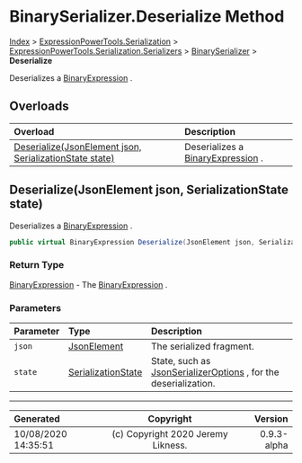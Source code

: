 ﻿# BinarySerializer.Deserialize Method

[Index](../index.md) > [ExpressionPowerTools.Serialization](ExpressionPowerTools.Serialization.a.md) > [ExpressionPowerTools.Serialization.Serializers](ExpressionPowerTools.Serialization.Serializers.n.md) > [BinarySerializer](ExpressionPowerTools.Serialization.Serializers.BinarySerializer.cs.md) > **Deserialize**

Deserializes a [BinaryExpression](https://docs.microsoft.com/dotnet/api/system.linq.expressions.binaryexpression) .

## Overloads

| Overload | Description |
| :-- | :-- |
| [Deserialize(JsonElement json, SerializationState state)](#deserializejsonelement-json-serializationstate-state) | Deserializes a [BinaryExpression](https://docs.microsoft.com/dotnet/api/system.linq.expressions.binaryexpression) . |
## Deserialize(JsonElement json, SerializationState state)

Deserializes a [BinaryExpression](https://docs.microsoft.com/dotnet/api/system.linq.expressions.binaryexpression) .

```csharp
public virtual BinaryExpression Deserialize(JsonElement json, SerializationState state)
```

### Return Type

 [BinaryExpression](https://docs.microsoft.com/dotnet/api/system.linq.expressions.binaryexpression)  - The [BinaryExpression](https://docs.microsoft.com/dotnet/api/system.linq.expressions.binaryexpression) .

### Parameters

| Parameter | Type | Description |
| :-- | :-- | :-- |
| `json` | [JsonElement](https://docs.microsoft.com/dotnet/api/system.text.json.jsonelement) | The serialized fragment. |
| `state` | [SerializationState](ExpressionPowerTools.Serialization.Serializers.SerializationState.cs.md) | State, such as [JsonSerializerOptions](https://docs.microsoft.com/dotnet/api/system.text.json.jsonserializeroptions) , for the deserialization. |



---

| Generated | Copyright | Version |
| :-- | :-: | --: |
| 10/08/2020 14:35:51 | (c) Copyright 2020 Jeremy Likness. | 0.9.3-alpha |

